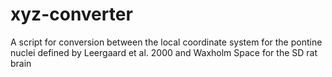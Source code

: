 # xyz-converter
A script for conversion between the local coordinate system for the pontine nuclei defined by Leergaard et al. 2000 and Waxholm Space for the SD rat brain
